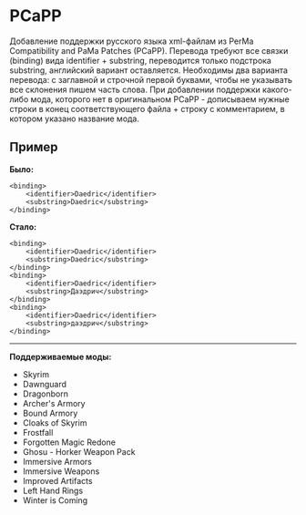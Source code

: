 PCaPP
=====
Добавление поддержки русского языка xml-файлам из PerMa Compatibility and PaMa Patches (PCaPP).
Перевода требуют все связки (binding) вида identifier + substring, переводится только подстрока substring, английский вариант оставляется. Необходимы два варианта перевода: с заглавной и строчной первой буквами, чтобы не указывать все склонения пишем часть слова. При добавлении поддержки какого-либо мода, которого нет в оригинальном PCaPP - дописываем нужные строки в конец соответствующего файла + строку с комментарием, в котором указано название мода.

Пример
------

**Было:**

    <binding>
		<identifier>Daedric</identifier>
		<substring>Daedric</substring>
	</binding>

**Стало:**

    <binding>
		<identifier>Daedric</identifier>
		<substring>Daedric</substring>
	</binding>
	<binding>
		<identifier>Daedric</identifier>
		<substring>Даэдрич</substring>
	</binding>
	<binding>
		<identifier>Daedric</identifier>
		<substring>даэдрич</substring>
	</binding>


----------
**Поддерживаемые моды:**

 - Skyrim
 - Dawnguard
 - Dragonborn
 - Archer's Armory
 - Bound Armory
 - Cloaks of Skyrim
 - Frostfall
 - Forgotten Magic Redone
 - Ghosu - Horker Weapon Pack
 - Immersive Armors
 - Immersive Weapons
 - Improved Artifacts
 - Left Hand Rings
 - Winter is Coming

 
